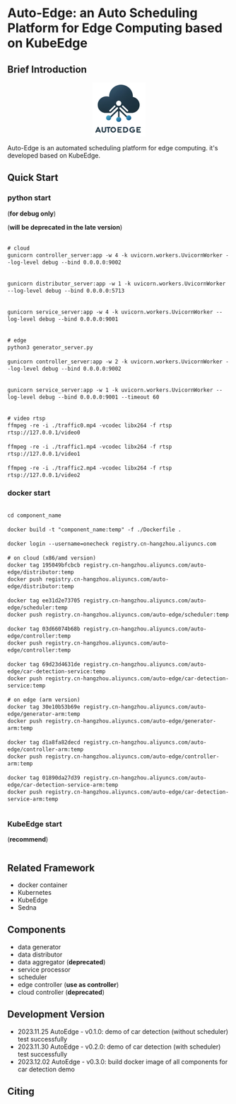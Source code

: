 # Auto-Edge: an Auto Scheduling Platform for Edge Computing based on KubeEdge



## Brief Introduction
<center>
    <img src="pic/logo.png" alt="logo" width="120">
</center>

Auto-Edge is an automated scheduling platform for edge computing. it's developed based on KubeEdge.


## Quick Start
### python start 
(**for debug only**)

(**will be deprecated in the late version**)

```shell

# cloud
gunicorn controller_server:app -w 4 -k uvicorn.workers.UvicornWorker --log-level debug --bind 0.0.0.0:9002


gunicorn distributor_server:app -w 1 -k uvicorn.workers.UvicornWorker --log-level debug --bind 0.0.0.0:5713


gunicorn service_server:app -w 4 -k uvicorn.workers.UvicornWorker --log-level debug --bind 0.0.0.0:9001


# edge
python3 generator_server.py

gunicorn controller_server:app -w 2 -k uvicorn.workers.UvicornWorker --log-level debug --bind 0.0.0.0:9002


gunicorn service_server:app -w 1 -k uvicorn.workers.UvicornWorker --log-level debug --bind 0.0.0.0:9001 --timeout 60


# video rtsp
ffmpeg -re -i ./traffic0.mp4 -vcodec libx264 -f rtsp rtsp://127.0.0.1/video0

ffmpeg -re -i ./traffic1.mp4 -vcodec libx264 -f rtsp rtsp://127.0.0.1/video1

ffmpeg -re -i ./traffic2.mp4 -vcodec libx264 -f rtsp rtsp://127.0.0.1/video2
```

### docker start
```shell

cd component_name

docker build -t "component_name:temp" -f ./Dockerfile .

docker login --username=onecheck registry.cn-hangzhou.aliyuncs.com

# on cloud (x86/amd version)
docker tag 195049bfcbcb registry.cn-hangzhou.aliyuncs.com/auto-edge/distributor:temp
docker push registry.cn-hangzhou.aliyuncs.com/auto-edge/distributor:temp

docker tag ee31d2e73705 registry.cn-hangzhou.aliyuncs.com/auto-edge/scheduler:temp
docker push registry.cn-hangzhou.aliyuncs.com/auto-edge/scheduler:temp

docker tag 03d66074b68b registry.cn-hangzhou.aliyuncs.com/auto-edge/controller:temp
docker push registry.cn-hangzhou.aliyuncs.com/auto-edge/controller:temp

docker tag 69d23d4631de registry.cn-hangzhou.aliyuncs.com/auto-edge/car-detection-service:temp
docker push registry.cn-hangzhou.aliyuncs.com/auto-edge/car-detection-service:temp

# on edge (arm version)
docker tag 30e10b53b69e registry.cn-hangzhou.aliyuncs.com/auto-edge/generator-arm:temp
docker push registry.cn-hangzhou.aliyuncs.com/auto-edge/generator-arm:temp

docker tag d1a8fa82decd registry.cn-hangzhou.aliyuncs.com/auto-edge/controller-arm:temp
docker push registry.cn-hangzhou.aliyuncs.com/auto-edge/controller-arm:temp

docker tag 01890da27d39 registry.cn-hangzhou.aliyuncs.com/auto-edge/car-detection-service-arm:temp
docker push registry.cn-hangzhou.aliyuncs.com/auto-edge/car-detection-service-arm:temp


```

### KubeEdge start 
(**recommend**)
```shell

```

## Related Framework
- docker container
- Kubernetes
- KubeEdge
- Sedna

## Components
- data generator
- data distributor
- data aggregator (**deprecated**)
- service processor
- scheduler
- edge controller (**use as controller**)
- cloud controller (**deprecated**)

## Development Version
- 2023.11.25 AutoEdge - v0.1.0: demo of car detection (without scheduler) test successfully
- 2023.11.30 AutoEdge - v0.2.0: demo of car detection (with scheduler) test successfully
- 2023.12.02 AutoEdge - v0.3.0: build docker image of all components for car detection demo


## Citing

